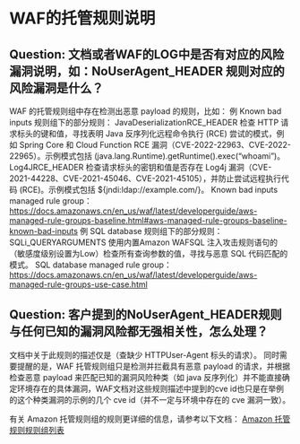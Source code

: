 # WAF的托管规则说明

## Question: 文档或者WAF的LOG中是否有对应的风险漏洞说明，如：NoUserAgent_HEADER 规则对应的风险漏洞是什么？
WAF 的托管规则组中存在检测出恶意 payload 的规则，比如：
例 Known bad inputs 规则组下的部分规则：
    JavaDeserializationRCE_HEADER
    检查 HTTP 请求标头的键和值，寻找表明 Java 反序列化远程命令执行 (RCE) 尝试的模式，例如 Spring Core 和 Cloud Function RCE 漏洞（CVE-2022-22963、CVE-2022-22965）。示例模式包括 (java.lang.Runtime).getRuntime().exec(“whoami”)。
    Log4JRCE_HEADER
    检查请求标头的密钥和值是否存在 Log4j 漏洞（CVE-2021-44228、CVE-2021-45046、CVE-2021-45105），并防止尝试远程执行代码 (RCE)。示例模式包括 ${jndi:ldap://example.com/}。
  Known bad inputs managed rule group：https://docs.amazonaws.cn/en_us/waf/latest/developerguide/aws-managed-rule-groups-baseline.html#aws-managed-rule-groups-baseline-known-bad-inputs
例 SQL database 规则组下的部分规则：
    SQLi_QUERYARGUMENTS
    使用内置Amazon WAFSQL 注入攻击规则语句的（敏感度级别设置为Low）检查所有查询参数的值，寻找与恶意 SQL 代码匹配的模式。
  SQL database managed rule group：https://docs.amazonaws.cn/en_us/waf/latest/developerguide/aws-managed-rule-groups-use-case.html

## Question: 客户提到的NoUserAgent_HEADER规则与任何已知的漏洞风险都无强相关性，怎么处理？
文档中关于此规则的描述仅是（查缺少 HTTPUser-Agent 标头的请求）。
同时需要提醒的是，WAF 托管规则组只是检测并拦截具有恶意 payload 的请求，并根据检查恶意 payload 来匹配已知的漏洞风险种类（如 java 反序列化）并不能直接确定环境存在的具体漏洞，WAF文档对这些规则描述中提到的cve id也只是在举例的这个种类漏洞的示例的几个 cve id（并不一定与环境中存在的 cve 漏洞一致）。

有关 Amazon 托管规则组的规则更详细的信息，请参考以下文档：
[Amazon 托管规则规则组列表](https://docs.amazonaws.cn/waf/latest/developerguide/aws-managed-rule-groups-list.html)
